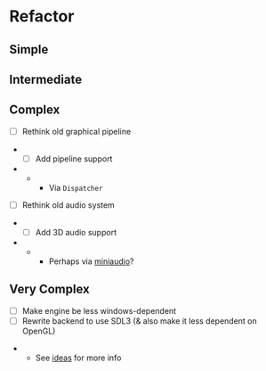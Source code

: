 # Refactor

## Simple

## Intermediate

## Complex

- [ ] Rethink old graphical pipeline
- - [ ] Add pipeline support
- - - Via `Dispatcher`
- [ ] Rethink old audio system
- - [ ] Add 3D audio support
- - - Perhaps via [miniaudio](https://miniaud.io/)?

## Very Complex
- [ ] Make engine be less windows-dependent
- [ ] Rewrite backend to use SDL3 (& also make it less dependent on OpenGL)
- - See [ideas](ideas.md) for more info
